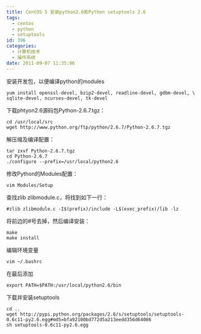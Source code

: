 ```yaml
---
title: CentOS 5 安装python2.6和Python setuptools 2.6
tags:
  - centos
  - python
  - setuptools
id: 396
categories:
  - 计算机技术
  - 操作系统
date: 2011-09-07 11:35:06
---
```


安装开发包，以便编译python的modules

```
yum install openssl-devel, bzip2-devel, readline-devel, gdbm-devel, \
sqlite-devel, ncurses-devel, tk-devel
```

下载phtyon2.6源码包Python-2.6.7.tgz：

```
cd /usr/local/src
wget http://www.python.org/ftp/python/2.6.7/Python-2.6.7.tgz
```

解压缩及编译配置：

```
tar zxvf Python-2.6.7.tgz
cd Python-2.6.7
./configure --prefix=/usr/local/python2.6
```

<!--more-->


修改Python的Modules配置：

```
vim Modules/Setup
```

查找zlib zlibmodule.c，将找到如下一行：

```
#zlib zlibmodule.c -I$(prefix)/include -L$(exec_prefix)/lib -lz
```

将前边的#号去掉，然后编译安装：

```
make
make install
```

编辑环境变量

```
vim ~/.bashrc
```

在最后添加

```
export PATH=$PATH:/usr/local/python2.6/bin
```

下载并安装setuptools

```
cd ..
wget http://pypi.python.org/packages/2.6/s/setuptools/setuptools-0.6c11-py2.6.egg#md5=bfa92100bd772d5a213eedd356d64086
sh setuptools-0.6c11-py2.6.egg
```
